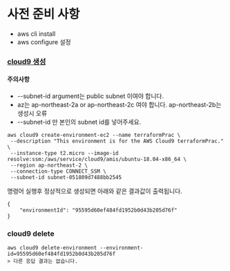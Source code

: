 # 사전 준비 사항
* aws cli install
* aws configure 설정

### [cloud9 생성](https://docs.aws.amazon.com/ko_kr/cloud9/latest/user-guide/tutorial-create-environment-cli-step1.html)
#### 주의사항
* --subnet-id argument는 public subnet 이여야 합니다.
* az는  ap-northeast-2a or ap-northeast-2c 여야 합니다. ap-northeast-2b는 생성시 오류
* --subnet-id 만 본인의 subnet id를 넣어주세요. 

```
aws cloud9 create-environment-ec2 --name terraformPrac \
 --description "This environment is for the AWS Cloud9 terraformPrac." \
 --instance-type t2.micro --image-id resolve:ssm:/aws/service/cloud9/amis/ubuntu-18.04-x86_64 \
 --region ap-northeast-2 \
 --connection-type CONNECT_SSM \
 --subnet-id subnet-051809d7488bb2545
```

명령어 실행후 정상적으로 생성되면 아래와 같은 결과값이 출력됩니다.
```
{
    "environmentId": "95595d60ef484fd1952b0d43b205d76f"
}
```

### cloud9 delete 
```
aws cloud9 delete-environment --environment-id=95595d60ef484fd1952b0d43b205d76f
> 다른 응답 결과는 없습니다.
```